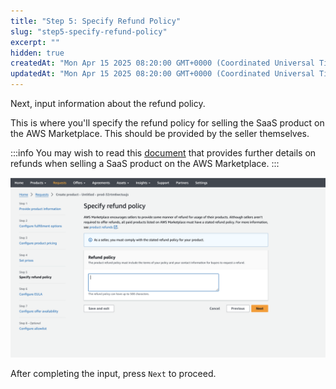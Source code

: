 ```yaml
---
title: "Step 5: Specify Refund Policy"
slug: "step5-specify-refund-policy"
excerpt: ""
hidden: true
createdAt: "Mon Apr 15 2025 08:20:00 GMT+0000 (Coordinated Universal Time)"
updatedAt: "Mon Apr 15 2025 08:20:00 GMT+0000 (Coordinated Universal Time)"
---
```

Next, input information about the refund policy.

This is where you'll specify the refund policy for selling the SaaS product on the AWS Marketplace. This should be provided by the seller themselves.

:::info
You may wish to read this [document](https://docs.aws.amazon.com/marketplace/latest/userguide/refunds.html) that provides further details on refunds when selling a SaaS product on the AWS Marketplace.
:::

![](/img/part-4/aws-marketplace-integration/product-submission/step5-specify-refund-policy/step5-specify-refund-policy-1.png)

After completing the input, press `Next` to proceed.